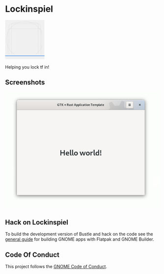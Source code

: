 <!-- FIXME Uncomment once published at Flathub -->
<!-- <a href="https://flathub.org/apps/details/live.Lockinspiel"> -->
<!-- <img src="https://flathub.org/api/badge?svg&locale=en&light" width="190px" /> -->
<!-- </a> -->

# Lockinspiel

<img src="data/icons/live.Lockinspiel.svg" width="128" height="128" />
<p>Helping you lock tf in!</p>

## Screenshots

![screenshot](data/resources/screenshots/screenshot1.png)

## Hack on Lockinspiel

To build the development version of Bustle and hack on the code
see the [general guide](https://developer.gnome.org/documentation/tutorials/beginners/getting_started.html)
for building GNOME apps with Flatpak and GNOME Builder.

<!-- FIXME Uncomment once available at Damned Lies -->
<!-- ## Translations -->

<!-- Helping to translate Lockinspiel or add support to a new language is very -->
<!-- welcome. You can find everything you need at: -->
<!-- [l10n.gnome.org/module/lockinspiel/](https://l10n.gnome.org/module/lockinspiel/) -->

## Code Of Conduct

This project follows the [GNOME Code of Conduct](https://conduct.gnome.org/).
